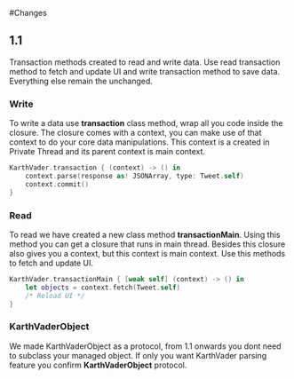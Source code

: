 #Changes

## 1.1

Transaction methods created to read and write data. Use read transaction method to fetch and update UI and write transaction method to save data. Everything else remain the unchanged.

### Write

To write a data use **transaction** class method, wrap all you code inside the closure. The closure comes with a context, you can make use of that context to do your core data manipulations. This context is a created in Private Thread and its parent context is main context.

```swift
KarthVader.transaction { (context) -> () in
	context.parse(response as! JSONArray, type: Tweet.self)
	context.commit()
}
```

### Read

To read we have created a new class method **transactionMain**. Using this method you can get a closure that runs in main thread. Besides this closure also gives you a context, but this context is main context. Use this methods to fetch and update UI.

```swift
KarthVader.transactionMain { [weak self] (context) -> () in
	let objects = context.fetch(Tweet.self)
	/* Reload UI */
}
```

### KarthVaderObject

We made KarthVaderObject as a protocol, from 1.1 onwards you dont need to subclass your managed object. If only you want KarthVader parsing feature you confirm **KarthVaderObject** protocol.
